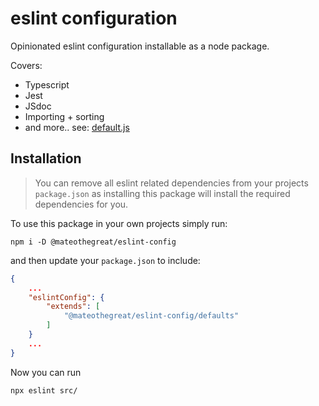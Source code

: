 # eslint configuration

Opinionated eslint configuration installable as a node package.

Covers:

* Typescript
* Jest
* JSdoc
* Importing + sorting
* and more.. see: [default.js](defaults.js)

## Installation

> You can remove all eslint related dependencies from your
> projects `package.json` as installing this package will
> install the required dependencies for you.

To use this package in your own projects simply run:

```shell
npm i -D @mateothegreat/eslint-config
```

and then update your `package.json` to include:

```json
{
    ...
    "eslintConfig": {
        "extends": [
            "@mateothegreat/eslint-config/defaults"
        ]
    }
    ...
}
```

Now you can run

```shell
npx eslint src/
```

